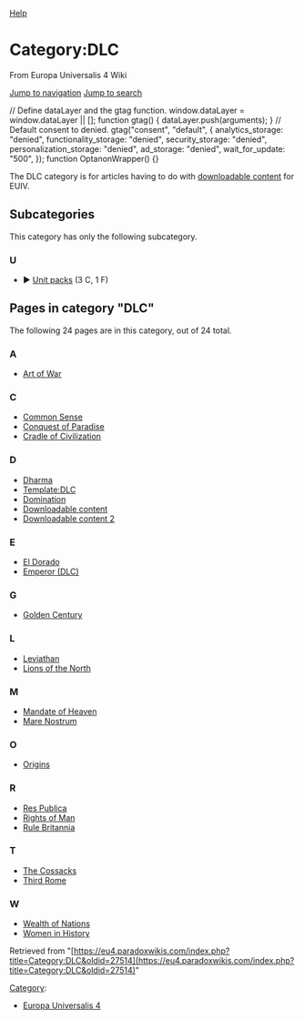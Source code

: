 [Help](https://www.mediawiki.org/wiki/Special:MyLanguage/Help:Categories)

Category:DLC
============

From Europa Universalis 4 Wiki

[Jump to navigation](#mw-sidebar-button) [Jump to search](#searchInput)

// Define dataLayer and the gtag function. window.dataLayer = window.dataLayer || \[\]; function gtag() { dataLayer.push(arguments); } // Default consent to denied. gtag("consent", "default", { analytics\_storage: "denied", functionality\_storage: "denied", security\_storage: "denied", personalization\_storage: "denied", ad\_storage: "denied", wait\_for\_update: "500", }); function OptanonWrapper() {}

The DLC category is for articles having to do with [downloadable content](/Downloadable_content "Downloadable content") for EUIV.

Subcategories
-------------

This category has only the following subcategory.

### U

*   ► [Unit packs](/Category:Unit_packs)‎ (3 C, 1 F)
    

Pages in category "DLC"
-----------------------

The following 24 pages are in this category, out of 24 total.

### A

*   [Art of War](/Art_of_War "Art of War")

### C

*   [Common Sense](/Common_Sense "Common Sense")
*   [Conquest of Paradise](/Conquest_of_Paradise "Conquest of Paradise")
*   [Cradle of Civilization](/Cradle_of_Civilization "Cradle of Civilization")

### D

*   [Dharma](/Dharma "Dharma")
*   [Template:DLC](/Template:DLC "Template:DLC")
*   [Domination](/Domination "Domination")
*   [Downloadable content](/Downloadable_content "Downloadable content")
*   [Downloadable content 2](/Downloadable_content_2 "Downloadable content 2")

### E

*   [El Dorado](/El_Dorado "El Dorado")
*   [Emperor (DLC)](/Emperor_(DLC) "Emperor (DLC)")

### G

*   [Golden Century](/Golden_Century "Golden Century")

### L

*   [Leviathan](/Leviathan "Leviathan")
*   [Lions of the North](/Lions_of_the_North "Lions of the North")

### M

*   [Mandate of Heaven](/Mandate_of_Heaven "Mandate of Heaven")
*   [Mare Nostrum](/Mare_Nostrum "Mare Nostrum")

### O

*   [Origins](/Origins "Origins")

### R

*   [Res Publica](/Res_Publica "Res Publica")
*   [Rights of Man](/Rights_of_Man "Rights of Man")
*   [Rule Britannia](/Rule_Britannia "Rule Britannia")

### T

*   [The Cossacks](/The_Cossacks "The Cossacks")
*   [Third Rome](/Third_Rome "Third Rome")

### W

*   [Wealth of Nations](/Wealth_of_Nations "Wealth of Nations")
*   [Women in History](/Women_in_History "Women in History")

Retrieved from "[https://eu4.paradoxwikis.com/index.php?title=Category:DLC&oldid=27514](https://eu4.paradoxwikis.com/index.php?title=Category:DLC&oldid=27514)"

[Category](/Special:Categories "Special:Categories"):

*   [Europa Universalis 4](/Category:Europa_Universalis_4 "Category:Europa Universalis 4")